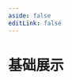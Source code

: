 ```yaml
---
aside: false
editLink: false
---
```


# 基础展示

<script setup>
import Chart from '../@views/sample/basic/index.vue'
</script>
<Chart/>

<!--@include: @/@views/sample/basic/index.md-->
